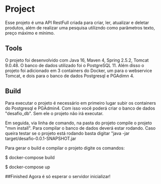 # Project

Esse projeto é uma API RestFull criada para criar, ler, atualizar e deletar produtos, além de realizar uma pesquisa utilizndo como parâmetros texto, preço máximo e mínimo.

## Tools

O projeto foi desenvolvido com Java 16, Maven 4, Spring 2.5.2, Tomcat 9.0.48. O banco de dados utilizado foi o PostgreSQL 11. Além disso o projeto foi adicionado em 3 containers do Docker, um para o webservice Tomcat, e dois para o banco de dados Postgresql e PGAdimn 4.

## Build

Para executar o projeto é necessário em primeiro lugar subir os containers do Postgresql e PGAdmin4. Com isso você poderá criar o banco de dados "desafio_db". Sem ele o projeto não irá executar.

Em seguida, via linha de comando, na pasta do projeto compile o projeto "mvn install". Para compilar o banco de dados deverá estar rodando. Caso queira testar se o projeto está rodando basta digitar "java -jar target/desafio-0.0.1-SNAPSHOT.jar

Para gerar o build e compilar o projeto digite os comandos:

$ docker-compose build

$ docker-compose up

##Finished
Agora é só esperar o servidor inicializar!
